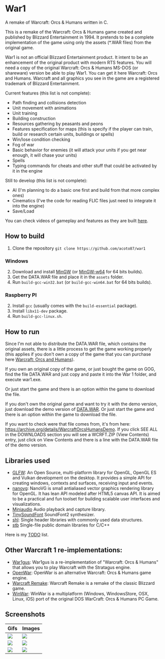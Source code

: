 # War1

A remake of Warcraft: Orcs & Humans written in C.

This is a remake of the Warcraft: Orcs & Humans game created and published by Blizzard Entertainment in 1994. It pretends to be a complete implementation of the game using only the assets (*.WAR files) from the original game.

War1 is not an official Blizzard Entertainment product. It intent to be an enhancement of the original product with modern RTS features. You will need a copy of the original Warcraft: Orcs & Humans MS-DOS (or shareware) version be able to play War1. You can get it here Warcraft: Orcs and Humans. Warcraft and all graphics you see in the game are a registered trademark of Blizzard Entertainment.

Current features (this list is not complete):

* Path finding and collisions detection
* Unit movement with animations
* Unit training
* Building construction
* Resources gathering by peasants and peons
* Features specification for maps (this is specify if the player can train, build or research certain units, buildings or spells)
* Win/lose condition checking
* Fog of war
* Basic behavior for enemies (it will attack your units if you get near enough, it will chase your units)
* Spells
* Typing commands for cheats and other stuff that could be activated by it in the engine

Still to develop (this list is not complete):

* AI (I'm planning to do a basic one first and build from that more complex ones)
* Cinematics (I've the code for reading FLIC files just need to integrate it into the engine)
* Save/Load

You can check videos of gameplay and features as they are built [here](https://www.youtube.com/playlist?list=PLgN8fwyHpZaY42SjuwAQ4MPJ1rD9w1Kym).

## How to build

1. Clone the repository `git clone https://github.com/acoto87/war1`

### Windows

2. Download and install [MinGW](http://www.mingw.org/) (or [MinGW-w64](http://mingw-w64.org) for 64 bits builds).
3. Get the DATA.WAR file and place it in the `assets` folder.
4. Run `build-gcc-win32.bat` (or `build-gcc-win64.bat` for 64 bits builds).

### Raspberry PI

2. Install `gcc` (usually comes with the `build-essential` package).
3. Install `libx11-dev` package.
4. Run `build-gcc-linux.sh`.

## How to run

Since I'm not able to distribute the DATA.WAR file, which contains the original assets, there is a little process to get the game working properly (this applies if you don't own a copy of the game that you can purchase here [Warcraft: Orcs and Humans](https://www.gog.com/game/warcraft_orcs_and_humans)).

If you own an original copy of the game, or just bought the game on GOG, find the file DATA.WAR and just copy and paste it into the War 1 folder, and execute war1.exe.

Or just start the game and there is an option within the game to download the file.

If you don't own the original game and want to try it with the demo version, just download the demo version of [DATA.WAR](https://archive.org/download/WarcraftOrcsHumansDemo/WCRFT.ZIP/DEMODATA%2FDATA.WAR). Or just start the game and there is an option within the game to download the file.

If you want to check were that file comes from, it's from here: https://archive.org/details/WarcraftOrcsHumansDemo. If you click SEE ALL in the DOWNLOADS section you will see a WCRFT.ZIP (View Contents) entry, just click on View Contents and there is a line with the DATA.WAR file of the demo version.

## Libraries used

* [GLFW](https://www.glfw.org/): An Open Source, multi-platform library for OpenGL, OpenGL ES and Vulkan development on the desktop. It provides a simple API for creating windows, contexts and surfaces, receiving input and events.
* [nanovg](https://github.com/memononen/nanovg): NanoVG is small antialiased vector graphics rendering library for OpenGL. It has lean API modeled after HTML5 canvas API. It is aimed to be a practical and fun toolset for building scalable user interfaces and visualizations.
* [Miniaudio](https://github.com/dr-soft/miniaudio) Audio playback and capture library.
* [TinySoundFont](https://github.com/schellingb/TinySoundFont) SoundFont2 synthesizer.
* [shl](https://github.com/acoto87/shl): Single header libraries with commonly used data structures.
* [stb](https://github.com/nothings/stb) Single-file public domain libraries for C/C++

Here is my [TODO](https://github.com/acoto87/war1/blob/master/todo.md) list.

## Other Warcraft 1 re-implementations:

* [War1gus](https://wargus.github.io/war1gus.html): War1gus is a re-implementation of "Warcraft: Orcs & Humans" that allows you to play Warcraft with the Stratagus engine.
* [OpenWar](https://phix.itch.io/openwar): OpenWar is an alternative Warcraft: Orcs & Humans game engine.
* [Warcraft Remake](http://www.b3dgs.com/v7/page.php?lang=en&section=warcraft_remake): Warcraft Remake is a remake of the classic Blizzard game.
* [WinWar](https://github.com/CAMongrel/WinWar): WinWar is a multiplatform (Windows, WindowsStore, OSX, Linux, iOS) port of the original DOS WarCraft: Orcs & Humans PC Game.

## Screenshots

Gifs                      |  Images
------------------------- | -------------------------
![](https://github.com/acoto87/war1/blob/master/pics/gif1.gif) | ![](https://github.com/acoto87/war1/blob/master/pics/pic1.png)
![](https://github.com/acoto87/war1/blob/master/pics/gif2.gif) | ![](https://github.com/acoto87/war1/blob/master/pics/pic2.png)
![](https://github.com/acoto87/war1/blob/master/pics/gif3.gif) | ![](https://github.com/acoto87/war1/blob/master/pics/pic3.png)